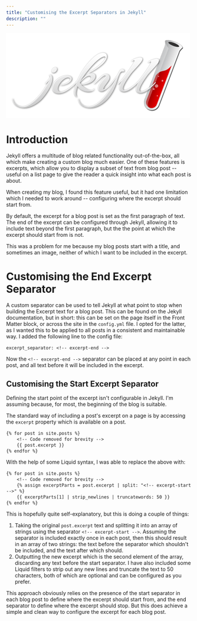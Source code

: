 ```yaml
---
title: "Customising the Excerpt Separators in Jekyll"
description: ""
---
```


<img src="./jekyll-logo.png" alt="Jekyll Logo" />

# Introduction

Jekyll offers a multitude of blog related functionality out-of-the-box, all which make creating a custom blog much easier. One of these features is excerpts, which allow you to display a subset of text from blog post -- useful on a list page to give the reader a quick insight into what each post is about.

When creating my blog, I found this feature useful, but it had one limitation which I needed to work around -- configuring where the excerpt should start from.

By default, the excerpt for a blog post is set as the first paragraph of text. The end of the excerpt can be configured through Jekyll, allowing it to include text beyond the first paragraph, but the the point at which the excerpt should start from is not.

This was a problem for me because my blog posts start with a title, and sometimes an image, neither of which I want to be included in the excerpt.

# Customising the End Excerpt Separator

A custom separator can be used to tell Jekyll at what point to stop when building the Excerpt text for a blog post. This can be found on the Jekyll documentation, but in short: this can be set on the page itself in the Front Matter block, or across the site in the `config.yml` file. I opted for the latter, as I wanted this to be applied to all posts in a consistent and maintainable way. I added the following line to the config file:

```
excerpt_separator: <!-- excerpt-end -->
```

Now the `<!-- excerpt-end -->` separator can be placed at any point in each post, and all text before it will be included in the excerpt.

## Customising the Start Excerpt Separator

Defining the start point of the excerpt isn't configurable in Jekyll. I'm assuming because, for most, the beginning of the blog is suitable.

The standard way of including a post's excerpt on a page is by accessing the `excerpt` property which is available on a
post.

```
{% for post in site.posts %}
    <!-- Code removed for brevity -->
    {{ post.excerpt }}
{% endfor %}
```

With the help of some Liquid syntax, I was able to replace the above with:

```
{% for post in site.posts %}
    <!-- Code removed for brevity -->
    {% assign excerptParts = post.excerpt | split: "<!-- excerpt-start -->" %}
    {{ excerptParts[1] | strip_newlines | truncatewords: 50 }}
{% endfor %}
```

This is hopefully quite self-explanatory, but this is doing a couple of things:

1. Taking the original `post.excerpt` text and splitting it into an array of strings using the separator `<!-- excerpt-start -->`. Assuming the separator is included exactly once in each post, then this should result in an array of two strings: the text before the separator which shouldn't be included, and the text after which should.
1. Outputting the new excerpt which is the second element of the array, discarding any text before the start separator. I have also included some Liquid filters to strip out any new lines and truncate the text to 50 characters, both of which are optional and can be configured as you prefer.

This approach obviously relies on the presence of the start separator in each blog post to define where the excerpt should start from, and the end separator to define where the excerpt should stop. But this does achieve a simple and clean way to configure the excerpt for each blog post.
